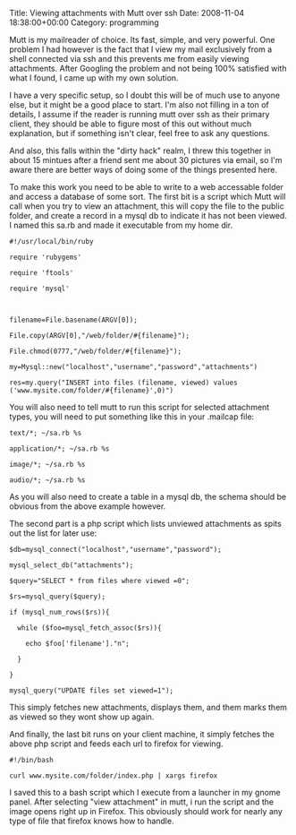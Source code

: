 Title: Viewing attachments with Mutt over ssh
Date: 2008-11-04 18:38:00+00:00
Category: programming

Mutt is my mailreader of choice. Its fast, simple, and very powerful. One
problem I had however is the fact that I view my mail exclusively from a shell
connected via ssh and this prevents me from easily viewing attachments. After
Googling the problem and not being 100% satisfied with what I found, I came up
with my own solution.

  
  
  
I have a very specific setup, so I doubt this will be of much use to anyone
else, but it might be a good place to start. I'm also not filling in a ton of
details, I assume if the reader is running mutt over ssh as their primary
client, they should be able to figure most of this out without much
explanation, but if something isn't clear, feel free to ask any questions.

  
  
  
And also, this falls within the "dirty hack" realm, I threw this together in
about 15 mintues after a friend sent me about 30 pictures via email, so I'm
aware there are better ways of doing some of the things presented here.

  
  
  
To make this work you need to be able to write to a web accessable folder and
access a database of some sort. The first bit is a script which Mutt will call
when you try to view an attachment, this will copy the file to the public
folder, and create a record in a mysql db to indicate it has not been viewed.
I named this sa.rb and made it executable from my home dir.

  
  
  

  

    
    #!/usr/local/bin/ruby                                                                                                                                          
      
    require 'rubygems'  
      
    require 'ftools'  
      
    require 'mysql'  
      
      
      
    filename=File.basename(ARGV[0]);  
      
    File.copy(ARGV[0],"/web/folder/#{filename}");  
      
    File.chmod(0777,"/web/folder/#{filename}");  
      
    my=Mysql::new("localhost","username","password","attachments")  
      
    res=my.query("INSERT into files (filename, viewed) values ('www.mysite.com/folder/#{filename}',0)")

  

  
  

  
  
  
You will also need to tell mutt to run this script for selected attachment
types, you will need to put something like this in your .mailcap file:

  
  
  

  

    
    text/*; ~/sa.rb %s  
      
    application/*; ~/sa.rb %s  
      
    image/*; ~/sa.rb %s  
      
    audio/*; ~/sa.rb %s

  

  
  

  
  
  
As you will also need to create a table in a mysql db, the schema should be
obvious from the above example however.

  
  
  
The second part is a php script which lists unviewed attachments as spits out
the list for later use:

  
  
  

  

    
    $db=mysql_connect("localhost","username","password");  
      
    mysql_select_db("attachments");  
      
    $query="SELECT * from files where viewed =0";  
      
    $rs=mysql_query($query);  
      
    if (mysql_num_rows($rs)){  
      
      while ($foo=mysql_fetch_assoc($rs)){  
      
        echo $foo['filename']."n";  
      
      }  
      
    }  
      
    mysql_query("UPDATE files set viewed=1");

  

  
  

  
  
  
This simply fetches new attachments, displays them, and them marks them as
viewed so they wont show up again.

  
  
  
And finally, the last bit runs on your client machine, it simply fetches the
above php script and feeds each url to firefox for viewing.

  
  
  

  

    
    #!/bin/bash  
      
    curl www.mysite.com/folder/index.php | xargs firefox

  

  
  

  
  
  
I saved this to a bash script which I execute from a launcher in my gnome
panel. After selecting "view attachment" in mutt, i run the script and the
image opens right up in Firefox. This obviously should work for nearly any
type of file that firefox knows how to handle.

